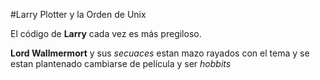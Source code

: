 #Larry Plotter y la Orden de Unix

El código de **Larry** cada vez es más pregiloso.

**Lord Wallmermort** y sus *secuaces* estan mazo rayados con el tema y se estan plantenado cambiarse
de película y ser *hobbits*
